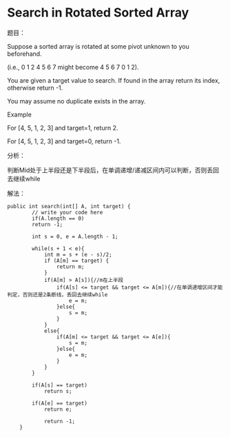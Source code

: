 # Search in Rotated Sorted Array

题目：

Suppose a sorted array is rotated at some pivot unknown to you beforehand.

\(i.e., 0 1 2 4 5 6 7 might become 4 5 6 7 0 1 2\).

You are given a target value to search. If found in the array return its index, otherwise return -1.

You may assume no duplicate exists in the array.

Example

For \[4, 5, 1, 2, 3\] and target=1, return 2.

For \[4, 5, 1, 2, 3\] and target=0, return -1.

分析：

判断Mid处于上半段还是下半段后，在单调递增/递减区间内可以判断，否则丢回去继续while

解法：

```text
public int search(int[] A, int target) {
        // write your code here
        if(A.length == 0)
        return -1;

        int s = 0, e = A.length - 1;

        while(s + 1 < e){
            int m = s + (e - s)/2;
            if (A[m] == target) {
                return m;
            } 
            if(A[m] > A[s]){//m在上半段
                if(A[s] <= target && target <= A[m]){//在单调递增区间才能判定，否则还是2条断线，丢回去继续while
                    e = m;
                }else{
                    s = m;
                }
            }
            else{
                if(A[m] <= target && target <= A[e]){
                    s = m;
                }else{
                    e = m;
                }
            }
        }

        if(A[s] == target)
            return s;

        if(A[e] == target)
            return e;

            return -1;
    }
```

